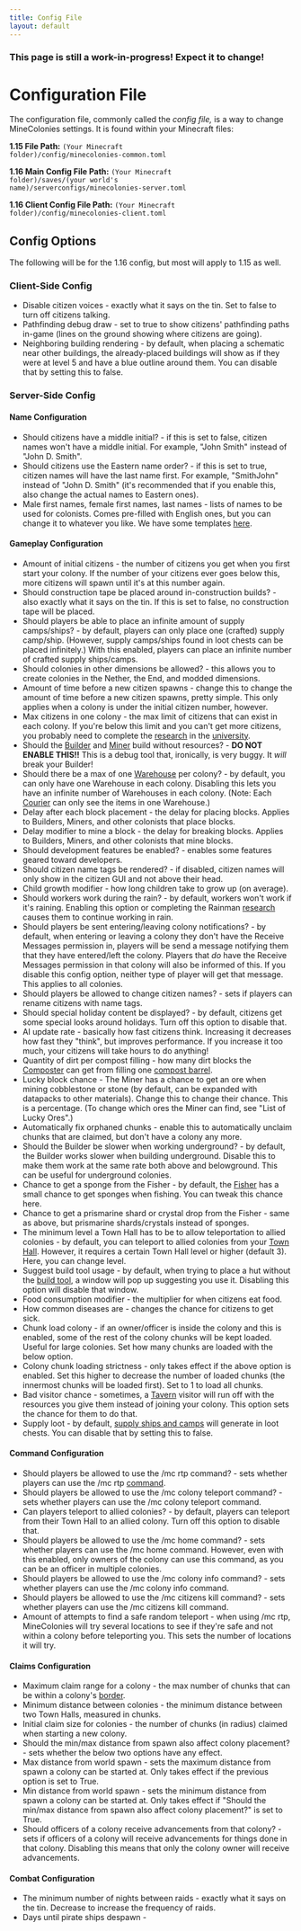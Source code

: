 ```yaml
---
title: Config File
layout: default
---
```


### This page is still a work-in-progress! Expect it to change!

# Configuration File

The configuration file, commonly called the *config file,* is a way to change MineColonies settings. It is found within your Minecraft files:

**1.15 File Path:** <code>(Your Minecraft folder)/config/minecolonies-common.toml</code>

**1.16 Main Config File Path:** <code>(Your Minecraft folder)/saves/(your world's name)/serverconfigs/minecolonies-server.toml</code>

**1.16 Client Config File Path:** <code>(Your Minecraft folder)/config/minecolonies-client.toml</code>

## Config Options

The following will be for the 1.16 config, but most will apply to 1.15 as well.

### Client-Side Config

- Disable citizen voices - exactly what it says on the tin. Set to false to turn off citizens talking.
- Pathfinding debug draw - set to true to show citizens' pathfinding paths in-game (lines on the ground showing where citizens are going).
- Neighboring building rendering - by default, when placing a schematic near other buildings, the already-placed buildings will show as if they were at level 5 and have a blue outline around them. You can disable that by setting this to false.

### Server-Side Config

#### Name Configuration

- Should citizens have a middle initial? - if this is set to false, citizen names won't have a middle initial. For example, "John Smith" instead of "John D. Smith".
- Should citizens use the Eastern name order? - if this is set to true, citizen names will have the last name first. For example, "SmithJohn" instead of "John D. Smith" (it's recommended that if you enable this, also change the actual names to Eastern ones).
- Male first names, female first names, last names - lists of names to be used for colonists. Comes pre-filled with English ones, but you can change it to whatever you like. We have some templates [here](../../source/misc/customcitizennames).

#### Gameplay Configuration

- Amount of initial citizens - the number of citizens you get when you first start your colony. If the number of your citizens ever goes below this, more citizens will spawn until it's at this number again.
- Should construction tape be placed around in-construction builds? - also exactly what it says on the tin. If this is set to false, no construction tape will be placed.
- Should players be able to place an infinite amount of supply camps/ships? - by default, players can only place one (crafted) supply camp/ship. (However, supply camps/ships found in loot chests can be placed infinitely.) With this enabled, players can place an infinite number of crafted supply ships/camps.
- Should colonies in other dimensions be allowed? - this allows you to create colonies in the Nether, the End, and modded dimensions.
- Amount of time before a new citizen spawns - change this to change the amount of time before a new citizen spawns, pretty simple. This only applies when a colony is under the initial citizen number, however.
- Max citizens in one colony - the max limit of citizens that can exist in each colony. If you're below this limit and you can't get more citizens, you probably need to complete the [research](../../source/systems/research) in the [university](../../source/buildings/university).
- Should the [Builder](../../source/workers/builder) and [Miner](../../source/workers/miner) build without resources? - **DO NOT ENABLE THIS!!** This is a debug tool that, ironically, is very buggy. It *will* break your Builder!
- Should there be a max of one [Warehouse](../../source/buildings/warehouse) per colony? - by default, you can only have one Warehouse in each colony. Disabling this lets you have an infinite number of Warehouses in each colony. (Note: Each [Courier](../../source/workers/courier) can only see the items in one Warehouse.)
- Delay after each block placement - the delay for placing blocks. Applies to Builders, Miners, and other colonists that place blocks.
- Delay modifier to mine a block - the delay for breaking blocks. Applies to Builders, Miners, and other colonists that mine blocks.
- Should development features be enabled? - enables some features geared toward developers.
- Should citizen name tags be rendered? - if disabled, citizen names will only show in the citizen GUI and not above their head.
- Child growth modifier - how long children take to grow up (on average).
- Should workers work during the rain? - by default, workers won't work if it's raining. Enabling this option or completing the Rainman [research](../../source/systems/research) causes them to continue working in rain.
- Should players be sent entering/leaving colony notifications? - by default, when entering or leaving a colony they don't have the Receive Messages permission in, players will be send a message notifying them that they have entered/left the colony. Players that *do* have the Receive Messages permission in that colony will also be informed of this. If you disable this config option, neither type of player will get that message. This applies to all colonies.
- Should players be allowed to change citizen names? - sets if players can rename citizens with name tags.
- Should special holiday content be displayed? - by default, citizens get some special looks around holidays. Turn off this option to disable that.
- AI update rate - basically how fast citizens think. Increasing it decreases how fast they "think", but improves performance. If you increase it too much, your citizens will take hours to do anything!
- Quantity of dirt per compost filling - how many dirt blocks the [Composter](../../source/workers/composter) can get from filling one [compost barrel](../../source/items/compostbarrel).
- Lucky block chance - The Miner has a chance to get an ore when mining cobblestone or stone (by default, can be expanded with datapacks to other materials). Change this to change their chance. This is a percentage. (To change which ores the Miner can find, see "List of Lucky Ores".)
- Automatically fix orphaned chunks - enable this to automatically unclaim chunks that are claimed, but don't have a colony any more.
- Should the Builder be slower when working underground? - by default, the Builder works slower when building underground. Disable this to make them work at the same rate both above and belowground. This can be useful for underground colonies.
- Chance to get a sponge from the Fisher - by default, the [Fisher](../../source/workers/fisher) has a small chance to get sponges when fishing. You can tweak this chance here.
- Chance to get a prismarine shard or crystal drop from the Fisher - same as above, but prismarine shards/crystals instead of sponges.
- The minimum level a Town Hall has to be to allow teleportation to allied colonies - by default, you can teleport to allied colonies from your [Town Hall](../../source/buildings/townhall). However, it requires a certain Town Hall level or higher (default 3). Here, you can change level.
- Suggest build tool usage - by default, when trying to place a hut without the [build tool](../../source/items/buildtool), a window will pop up suggesting you use it. Disabling this option will disable that window.
- Food consumption modifier - the multiplier for when citizens eat food.
- How common diseases are - changes the chance for citizens to get sick.
- Chunk load colony - if an owner/officer is inside the colony and this is enabled, some of the rest of the colony chunks will be kept loaded. Useful for large colonies. Set how many chunks are loaded with the below option.
- Colony chunk loading strictness - only takes effect if the above option is enabled. Set this higher to decrease the number of loaded chunks (the innermost chunks will be loaded first). Set to 1 to load all chunks.
- Bad visitor chance - sometimes, a [Tavern](../../source/buildings/tavern) visitor will run off with the resources you give them instead of joining your colony. This option sets the chance for them to do that.
- Supply loot - by default, [supply ships and camps](../../source/items/supplycampandship) will generate in loot chests. You can disable that by setting this to false.

#### Command Configuration

- Should players be allowed to use the /mc rtp command? - sets whether players can use the /mc rtp [command](../../source/systems/command).
- Should players be allowed to use the /mc colony teleport command? - sets whether players can use the /mc colony teleport command.
- Can players teleport to allied colonies? - by default, players can teleport from their Town Hall to an allied colony. Turn off this option to disable that.
- Should players be allowed to use the /mc home command? - sets whether players can use the /mc home command. However, even with this enabled, only owners of the colony can use this command, as you can be an officer in multiple colonies.
- Should players be allowed to use the /mc colony info command? - sets whether players can use the /mc colony info command.
- Should players be allowed to use the /mc citizens kill command? - sets whether players can use the /mc citizens kill command.
- Amount of attempts to find a safe random teleport - when using /mc rtp, MineColonies will try several locations to see if they're safe and not within a colony before teleporting you. This sets the number of locations it will try.

#### Claims Configuration

- Maximum claim range for a colony - the max number of chunks that can be within a colony's [border](../../source/systems/border).
- Minimum distance between colonies - the minimum distance between two Town Halls, measured in chunks.
- Initial claim size for colonies - the number of chunks (in radius) claimed when starting a new colony.
- Should the min/max distance from spawn also affect colony placement? - sets whether the below two options have any effect.
- Max distance from world spawn - sets the maximum distance from spawn a colony can be started at. Only takes effect if the previous option is set to True.
- Min distance from world spawn - sets the minimum distance from spawn a colony can be started at. Only takes effect if "Should the min/max distance from spawn also affect colony placement?" is set to True.
- Should officers of a colony receive advancements from that colony? - sets if officers of a colony will receive advancements for things done in that colony. Disabling this means that only the colony owner will receive advancements.

#### Combat Configuration

- The minimum number of nights between raids - exactly what it says on the tin. Decrease to increase the frequency of raids.
- Days until pirate ships despawn - 
